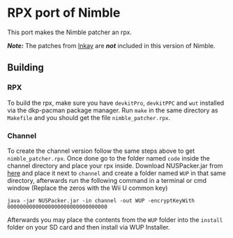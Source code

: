 # RPX port of Nimble

This port makes the Nimble patcher an rpx.

***Note:*** The patches from [Inkay](https://github.com/PretendoNetwork/Inkay) are ***not*** included in this version of Nimble.

## Building


### RPX
To build the rpx, make sure you have `devkitPro`, `devkitPPC` and `wut` installed via the dkp-pacman package manager. Run `make` in the same directory as `Makefile` and you should get the file `nimble_patcher.rpx`.

### Channel

To create the channel version follow the same steps above to get `nimble_patcher.rpx`. Once done go to the folder named `code` inside the channel directory and place your rpx inside. Download NUSPacker.jar from [here](https://bitbucket.org/timogus/nuspacker/src/master/) and place it next to `channel` and create a folder named `WUP` in that same directory, afterwards run the following command in a terminal or cmd window (Replace the zeros with the Wii U common key)

```shell
java -jar NUSPacker.jar -in channel -out WUP -encryptKeyWith 00000000000000000000000000000000
```

Afterwards you may place the contents from the `WUP` folder into the `install` folder on your SD card and then install via WUP Installer.
